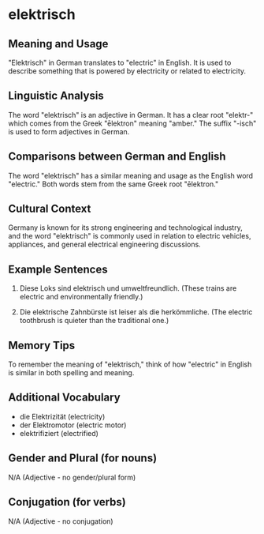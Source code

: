 # elektrisch
## Meaning and Usage
"Elektrisch" in German translates to "electric" in English. It is used to describe something that is powered by electricity or related to electricity.

## Linguistic Analysis
The word "elektrisch" is an adjective in German. It has a clear root "elektr-" which comes from the Greek "ēlektron" meaning "amber." The suffix "-isch" is used to form adjectives in German.

## Comparisons between German and English
The word "elektrisch" has a similar meaning and usage as the English word "electric." Both words stem from the same Greek root "ēlektron."

## Cultural Context
Germany is known for its strong engineering and technological industry, and the word "elektrisch" is commonly used in relation to electric vehicles, appliances, and general electrical engineering discussions.

## Example Sentences
1. Diese Loks sind elektrisch und umweltfreundlich.
(These trains are electric and environmentally friendly.)

2. Die elektrische Zahnbürste ist leiser als die herkömmliche.
(The electric toothbrush is quieter than the traditional one.)

## Memory Tips
To remember the meaning of "elektrisch," think of how "electric" in English is similar in both spelling and meaning.

## Additional Vocabulary
- die Elektrizität (electricity)
- der Elektromotor (electric motor)
- elektrifiziert (electrified)

## Gender and Plural (for nouns)
N/A (Adjective - no gender/plural form)

## Conjugation (for verbs)
N/A (Adjective - no conjugation)